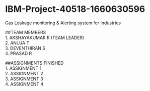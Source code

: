 # IBM-Project-40518-1660630596
Gas Leakage monitoring &amp; Alerting system for Industries

##TEAM MEMBERS <br>
    1. AKSHAYAKUMAR R (TEAM LEADER) <br>
    2. ANUJA T <br>
    3. DEVENTHIRAN S <br>
    4. PRASAD R
     
##ASSIGNMENTS FINISHED  <br>
    1. ASSIGNMENT 1 <br>
    2. ASSIGNMENT 2 <br>
    3. ASSIGNMENT 3 <br>
    4. ASSIGNMENT 4
